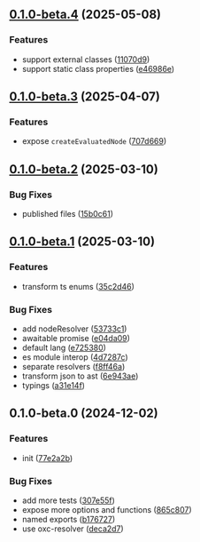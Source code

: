 

## [0.1.0-beta.4](https://github.com/CyanSalt/parseport/compare/v0.1.0-beta.3...v0.1.0-beta.4) (2025-05-08)

### Features

* support external classes ([11070d9](https://github.com/CyanSalt/parseport/commit/11070d9431d1d7fe9daffafbdfe92753267d25f4))
* support static class properties ([e46986e](https://github.com/CyanSalt/parseport/commit/e46986ec47b223d98799c416a1c376467f3bab9a))

## [0.1.0-beta.3](https://github.com/CyanSalt/parseport/compare/v0.1.0-beta.2...v0.1.0-beta.3) (2025-04-07)

### Features

* expose `createEvaluatedNode` ([707d669](https://github.com/CyanSalt/parseport/commit/707d6695ccea68be8d320050b045ff69e37076f8))

## [0.1.0-beta.2](https://github.com/CyanSalt/parseport/compare/v0.1.0-beta.1...v0.1.0-beta.2) (2025-03-10)

### Bug Fixes

* published files ([15b0c61](https://github.com/CyanSalt/parseport/commit/15b0c61826dcc05a8df12b6a3f665808f909922c))

## [0.1.0-beta.1](https://github.com/CyanSalt/parseport/compare/v0.1.0-beta.0...v0.1.0-beta.1) (2025-03-10)

### Features

* transform ts enums ([35c2d46](https://github.com/CyanSalt/parseport/commit/35c2d4691dc73aa9c74d2bee0360b48328eac385))

### Bug Fixes

* add nodeResolver ([53733c1](https://github.com/CyanSalt/parseport/commit/53733c14b112f61cb953fac732094f56bbaf99d0))
* awaitable promise ([e04da09](https://github.com/CyanSalt/parseport/commit/e04da09a7811874be04cd14fd9dcee14220ae3ba))
* default lang ([e725380](https://github.com/CyanSalt/parseport/commit/e7253802b660948ceadeb9a3734742cea2df0ccd))
* es module interop ([4d7287c](https://github.com/CyanSalt/parseport/commit/4d7287c49a65a98ee32401954994d3aad920b058))
* separate resolvers ([f8ff46a](https://github.com/CyanSalt/parseport/commit/f8ff46a195da24b24b681e96c1080617b7230667))
* transform json to ast ([6e943ae](https://github.com/CyanSalt/parseport/commit/6e943ae93cafdb5a77982cb63f50c1ac66aa8036))
* typings ([a31e14f](https://github.com/CyanSalt/parseport/commit/a31e14f7079d082ec074de3e9721d3ed703a759b))

## 0.1.0-beta.0 (2024-12-02)

### Features

* init ([77e2a2b](https://github.com/CyanSalt/parseport/commit/77e2a2b5710ea52cce1902177ee54c5e6d38751a))

### Bug Fixes

* add more tests ([307e55f](https://github.com/CyanSalt/parseport/commit/307e55f8eb855d4f482fb6e7afbcf6cc7ef19e73))
* expose more options and functions ([865c807](https://github.com/CyanSalt/parseport/commit/865c80725860799df0e2c2d7d095ae6606cf64d0))
* named exports ([b176727](https://github.com/CyanSalt/parseport/commit/b1767275cb8213688098d887ca59be03f144a6a7))
* use oxc-resolver ([deca2d7](https://github.com/CyanSalt/parseport/commit/deca2d7fd9675a2e42be76bc23d33cd5306580e2))
